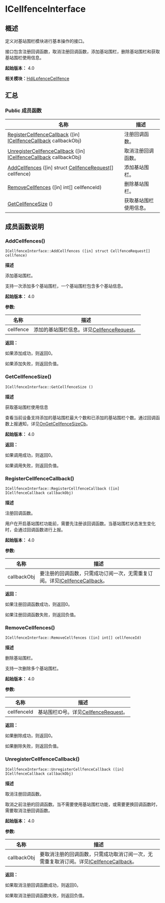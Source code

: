 # ICellfenceInterface


## 概述

定义对基站围栏模块进行基本操作的接口。

接口包含注册回调函数，取消注册回调函数，添加基站围栏，删除基站围栏和获取基站围栏使用信息。

**起始版本：** 4.0

**相关模块：**[HdiLpfenceCellfence](_hdi_lpfence_cellfence.md)


## 汇总


### Public 成员函数

| 名称 | 描述 | 
| -------- | -------- |
| [RegisterCellfenceCallback](#registercellfencecallback) ([in] [ICellfenceCallback](interface_i_cellfence_callback.md) callbackObj) | 注册回调函数。 | 
| [UnregisterCellfenceCallback](#unregistercellfencecallback) ([in] [ICellfenceCallback](interface_i_cellfence_callback.md) callbackObj) | 取消注册回调函数。 | 
| [AddCellfences](#addcellfences) ([in] struct [CellfenceRequest](_cellfence_request.md)[] cellfence) | 添加基站围栏。 | 
| [RemoveCellfences](#removecellfences) ([in] int[] cellfenceId) | 删除基站围栏。 | 
| [GetCellfenceSize](#getcellfencesize) () | 获取基站围栏使用信息。 | 


## 成员函数说明


### AddCellfences()

```
ICellfenceInterface::AddCellfences ([in] struct CellfenceRequest[] cellfence)
```

**描述**


添加基站围栏。

支持一次添加多个基站围栏，一个基站围栏包含多个基站信息。

**起始版本：** 4.0

**参数:**

| 名称 | 描述 | 
| -------- | -------- |
| cellfence | 添加的基站围栏信息。详见[CellfenceRequest](_cellfence_request.md)。 | 

**返回：**

如果添加成功，则返回0。

如果添加失败，则返回负值。


### GetCellfenceSize()

```
ICellfenceInterface::GetCellfenceSize ()
```

**描述**


获取基站围栏使用信息

查看当前设备支持添加的基站围栏最大个数和已添加的基站围栏个数。通过回调函数上报通知，详见[OnGetCellfenceSizeCb](interface_i_cellfence_callback.md#ongetcellfencesizecb)。

**起始版本：** 4.0

**返回：**

如果调用成功，则返回0。

如果调用失败，则返回负值。


### RegisterCellfenceCallback()

```
ICellfenceInterface::RegisterCellfenceCallback ([in] ICellfenceCallback callbackObj)
```

**描述**


注册回调函数。

用户在开启基站围栏功能前，需要先注册该回调函数。当基站围栏状态发生变化时，会通过回调函数进行上报。

**起始版本：** 4.0

**参数:**

| 名称 | 描述 | 
| -------- | -------- |
| callbackObj | 要注册的回调函数，只需成功订阅一次，无需重复订阅。详见[ICellfenceCallback](interface_i_cellfence_callback.md)。 | 

**返回：**

如果注册回调函数成功，则返回0。

如果注册回调函数失败，则返回负值。


### RemoveCellfences()

```
ICellfenceInterface::RemoveCellfences ([in] int[] cellfenceId)
```

**描述**


删除基站围栏。

支持一次删除多个基站围栏。

**起始版本：** 4.0

**参数:**

| 名称 | 描述 | 
| -------- | -------- |
| cellfenceId | 基站围栏ID号。详见[CellfenceRequest](_cellfence_request.md)。 | 

**返回：**

如果删除成功，则返回0。

如果删除失败，则返回负值。


### UnregisterCellfenceCallback()

```
ICellfenceInterface::UnregisterCellfenceCallback ([in] ICellfenceCallback callbackObj)
```

**描述**


取消注册回调函数。

取消之前注册的回调函数。当不需要使用基站围栏功能，或需要更换回调函数时，需要取消注册回调函数。

**起始版本：** 4.0

**参数:**

| 名称 | 描述 | 
| -------- | -------- |
| callbackObj | 要取消注册的回调函数，只需成功取消订阅一次，无需重复取消订阅。详见[ICellfenceCallback](interface_i_cellfence_callback.md)。 | 

**返回：**

如果取消注册回调函数成功，则返回0。

如果取消注册回调函数失败，则返回负值。
